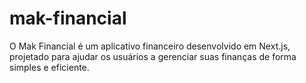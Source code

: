 # mak-financial

O Mak Financial é um aplicativo financeiro desenvolvido em Next.js, projetado para ajudar os usuários a gerenciar suas finanças de forma simples e eficiente.
